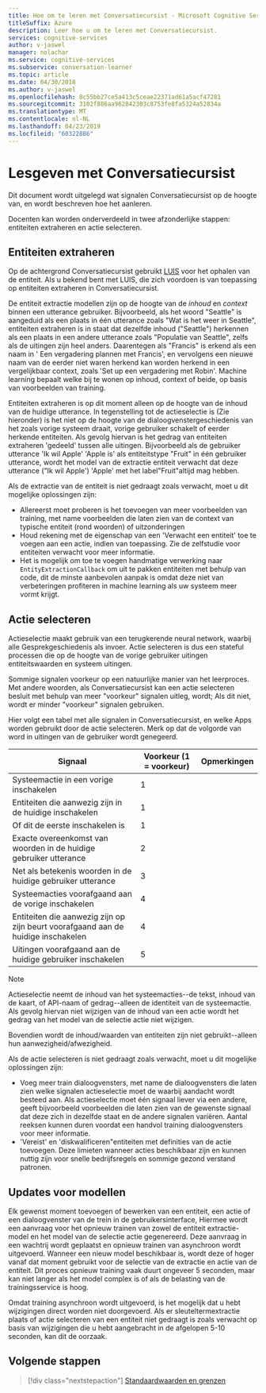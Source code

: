```yaml
---
title: Hoe om te leren met Conversatiecursist - Microsoft Cognitive Services | Microsoft Docs
titleSuffix: Azure
description: Leer hoe u om te leren met Conversatiecursist.
services: cognitive-services
author: v-jaswel
manager: nolachar
ms.service: cognitive-services
ms.subservice: conversation-learner
ms.topic: article
ms.date: 04/30/2018
ms.author: v-jaswel
ms.openlocfilehash: 8c55bb27ce5a413c5ceae22371ad61a5acf47281
ms.sourcegitcommit: 3102f886aa962842303c8753fe8fa5324a52834a
ms.translationtype: MT
ms.contentlocale: nl-NL
ms.lasthandoff: 04/23/2019
ms.locfileid: "60322886"
---
```

# <a name="how-to-teach-with-conversation-learner"></a>Lesgeven met Conversatiecursist 

Dit document wordt uitgelegd wat signalen Conversatiecursist op de hoogte van, en wordt beschreven hoe het aanleren.  

Docenten kan worden onderverdeeld in twee afzonderlijke stappen: entiteiten extraheren en actie selecteren.

## <a name="entity-extraction"></a>Entiteiten extraheren

Op de achtergrond Conversatiecursist gebruikt [LUIS](https://www.luis.ai) voor het ophalen van de entiteit.  Als u bekend bent met LUIS, die zich voordoen is van toepassing op entiteiten extraheren in Conversatiecursist.

De entiteit extractie modellen zijn op de hoogte van de *inhoud* en *context* binnen een utterance gebruiker.  Bijvoorbeeld, als het woord "Seattle" is aangeduid als een plaats in één utterance zoals "Wat is het weer in Seattle", entiteiten extraheren is in staat dat dezelfde inhoud ("Seattle") herkennen als een plaats in een andere utterance zoals "Populatie van Seattle", zelfs als de uitingen zijn heel anders.  Daarentegen als "Francis" is erkend als een naam in ' Een vergadering plannen met Francis', en vervolgens een nieuwe naam van de eerder niet waren herkend kan worden herkend in een vergelijkbaar context, zoals 'Set up een vergadering met Robin'.  Machine learning bepaalt welke bij te wonen op inhoud, context of beide, op basis van voorbeelden van training.

Entiteiten extraheren is op dit moment alleen op de hoogte van de inhoud van de huidige utterance.  In tegenstelling tot de actieselectie is (Zie hieronder) is het niet op de hoogte van de dialoogvenstergeschiedenis van het zoals vorige systeem draait, vorige gebruiker schakelt of eerder herkende entiteiten.  Als gevolg hiervan is het gedrag van entiteiten extraheren 'gedeeld' tussen alle uitingen.  Bijvoorbeeld als de gebruiker utterance 'Ik wil Apple' 'Apple is' als entiteitstype "Fruit" in één gebruiker utterance, wordt het model van de extractie entiteit verwacht dat deze utterance ("Ik wil Apple') 'Apple' met het label"Fruit"altijd mag hebben.

Als de extractie van de entiteit is niet gedraagt zoals verwacht, moet u dit mogelijke oplossingen zijn:

- Allereerst moet proberen is het toevoegen van meer voorbeelden van training, met name voorbeelden die laten zien van de context van typische entiteit (rond woorden) of uitzonderingen
- Houd rekening met de eigenschap van een 'Verwacht een entiteit' toe te voegen aan een actie, indien van toepassing.  Zie de zelfstudie voor entiteiten verwacht voor meer informatie.
- Het is mogelijk om toe te voegen handmatige verwerking naar `EntityExtractionCallback` om uit te pakken entiteiten met behulp van code, dit de minste aanbevolen aanpak is omdat deze niet van verbeteringen profiteren in machine learning als uw systeem meer vormt krijgt.

## <a name="action-selection"></a>Actie selecteren

Actieselectie maakt gebruik van een terugkerende neural network, waarbij alle Gesprekgeschiedenis als invoer.  Actie selecteren is dus een stateful processen die op de hoogte van de vorige gebruiker uitingen entiteitswaarden en systeem uitingen.  

Sommige signalen voorkeur op een natuurlijke manier van het leerproces.  Met andere woorden, als Conversatiecursist kan een actie selecteren besluit met behulp van meer "voorkeur" signalen uitleg, wordt; Als dit niet, wordt er minder "voorkeur" signalen gebruiken.

Hier volgt een tabel met alle signalen in Conversatiecursist, en welke Apps worden gebruikt door de actie selecteren.  Merk op dat de volgorde van word in uitingen van de gebruiker wordt genegeerd.

Signaal | Voorkeur (1 = voorkeur) | Opmerkingen
--- | --- | --- 
Systeemactie in een vorige inschakelen | 1 | 
Entiteiten die aanwezig zijn in de huidige inschakelen | 1 | 
Of dit de eerste inschakelen is | 1 |
Exacte overeenkomst van woorden in de huidige gebruiker utterance | 2 | 
Net als betekenis woorden in de huidige gebruiker utterance | 3 | 
Systeemacties voorafgaand aan de vorige inschakelen | 4 |
Entiteiten die aanwezig zijn op zijn beurt voorafgaand aan de huidige inschakelen | 4 | 
Uitingen voorafgaand aan de huidige gebruiker inschakelen | 5 | 

> [!NOTE]
> Actieselectie neemt de inhoud van het systeemacties--de tekst, inhoud van de kaart, of API-naam of gedrag--alleen de identiteit van de systeemactie.  Als gevolg hiervan niet wijzigen van de inhoud van een actie wordt het gedrag van het model van de selectie actie niet wijzigen.
>
> Bovendien wordt de inhoud/waarden van entiteiten zijn niet gebruikt--alleen hun aanwezigheid/afwezigheid.

Als de actie selecteren is niet gedraagt zoals verwacht, moet u dit mogelijke oplossingen zijn:

- Voeg meer train dialoogvensters, met name de dialoogvensters die laten zien welke signalen actieselectie moet de waarbij aandacht wordt besteed aan.  Als actieselectie moet één signaal liever via een andere, geeft bijvoorbeeld voorbeelden die laten zien van de gewenste signaal dat deze zich in dezelfde staat en de andere signalen variëren.  Aantal reeksen kunnen duren voordat een handvol training dialoogvensters voor meer informatie.
- 'Vereist' en 'diskwalificeren"entiteiten met definities van de actie toevoegen.  Deze limieten wanneer acties beschikbaar zijn en kunnen nuttig zijn voor snelle bedrijfsregels en sommige gezond verstand patronen. 

## <a name="updates-to-models"></a>Updates voor modellen

Elk gewenst moment toevoegen of bewerken van een entiteit, een actie of een dialoogvenster van de trein in de gebruikersinterface, Hiermee wordt een aanvraag voor het opnieuw trainen van zowel de entiteit extractie-model en het model van de selectie actie gegenereerd.  Deze aanvraag in een wachtrij wordt geplaatst en opnieuw trainen van asynchroon wordt uitgevoerd.  Wanneer een nieuw model beschikbaar is, wordt deze of hoger vanaf dat moment gebruikt voor de selectie van de extractie en actie van de entiteit.  Dit proces opnieuw training vaak duurt ongeveer 5 seconden, maar kan niet langer als het model complex is of als de belasting van de trainingsservice is hoog.

Omdat training asynchroon wordt uitgevoerd, is het mogelijk dat u hebt wijzigingen direct worden niet doorgevoerd.  Als er sleuteltermextractie plaats of actie selecteren van een entiteit niet gedraagt is zoals verwacht op basis van wijzigingen die u hebt aangebracht in de afgelopen 5-10 seconden, kan dit de oorzaak.

## <a name="next-steps"></a>Volgende stappen

> [!div class="nextstepaction"]
> [Standaardwaarden en grenzen](./cl-values-and-boundaries.md)
